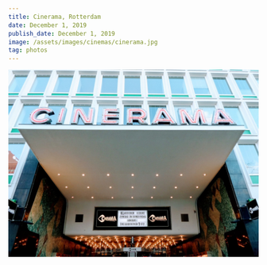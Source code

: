 ```yaml
---
title: Cinerama, Rotterdam
date: December 1, 2019
publish_date: December 1, 2019
image: /assets/images/cinemas/cinerama.jpg
tag: photos
---
```


![image](/assets/images/cinemas/cinerama.jpg)

